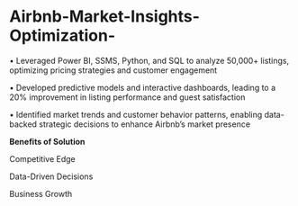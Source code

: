 # Airbnb-Market-Insights-Optimization-

• Leveraged Power BI, SSMS, Python, and SQL to analyze 50,000+ listings, optimizing pricing strategies and customer engagement

• Developed predictive models and interactive dashboards, leading to a 20% improvement in listing performance and guest satisfaction 

• Identified market trends and customer behavior patterns, enabling data-backed strategic decisions to enhance Airbnb’s market presence

<b> Benefits of Solution </b>

Competitive Edge

Data-Driven Decisions

Business Growth







